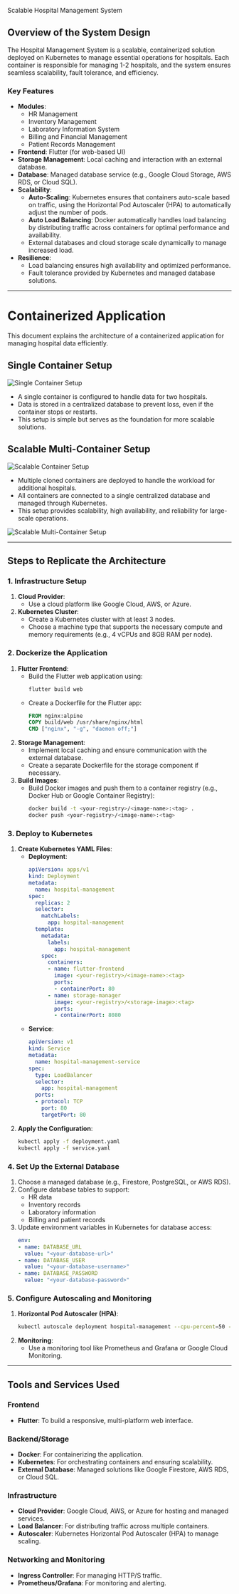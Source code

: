 Scalable Hospital Management System

## **Overview of the System Design**

The Hospital Management System is a scalable, containerized solution deployed on Kubernetes to manage essential operations for hospitals. Each container is responsible for managing 1-2 hospitals, and the system ensures seamless scalability, fault tolerance, and efficiency.

### **Key Features**  
- **Modules**:
  - HR Management
  - Inventory Management
  - Laboratory Information System
  - Billing and Financial Management
  - Patient Records Management
- **Frontend**: Flutter (for web-based UI)
- **Storage Management**: Local caching and interaction with an external database.
- **Database**: Managed database service (e.g., Google Cloud Storage, AWS RDS, or Cloud SQL).
- **Scalability**:
  - **Auto-Scaling**: Kubernetes ensures that containers auto-scale based on traffic, using the Horizontal Pod Autoscaler (HPA) to automatically adjust the number of pods.
  - **Auto Load Balancing**: Docker automatically handles load balancing by distributing traffic across containers for optimal performance and availability.
  - External databases and cloud storage scale dynamically to manage increased load.
- **Resilience**:
  - Load balancing ensures high availability and optimized performance.
  - Fault tolerance provided by Kubernetes and managed database solutions.

---
# Containerized Application

This document explains the architecture of a containerized application for managing hospital data efficiently.

## Single Container Setup

![Single Container Setup](Docker%20Container.png)

- A single container is configured to handle data for two hospitals.  
- Data is stored in a centralized database to prevent loss, even if the container stops or restarts.  
- This setup is simple but serves as the foundation for more scalable solutions.

## Scalable Multi-Container Setup

![Scalable Container Setup](k8.png)

- Multiple cloned containers are deployed to handle the workload for additional hospitals.  
- All containers are connected to a single centralized database and managed through Kubernetes.  
- This setup provides scalability, high availability, and reliability for large-scale operations.

![Scalable Multi-Container Setup](K8-all.png)

---

## **Steps to Replicate the Architecture**

### **1. Infrastructure Setup**
1. **Cloud Provider**:
   - Use a cloud platform like Google Cloud, AWS, or Azure.
2. **Kubernetes Cluster**:
   - Create a Kubernetes cluster with at least 3 nodes.
   - Choose a machine type that supports the necessary compute and memory requirements (e.g., 4 vCPUs and 8GB RAM per node).

### **2. Dockerize the Application**
1. **Flutter Frontend**:
   - Build the Flutter web application using:
     ```bash
     flutter build web
     ```
   - Create a Dockerfile for the Flutter app:
     ```dockerfile
     FROM nginx:alpine
     COPY build/web /usr/share/nginx/html
     CMD ["nginx", "-g", "daemon off;"]
     ```
2. **Storage Management**:
   - Implement local caching and ensure communication with the external database.
   - Create a separate Dockerfile for the storage component if necessary.
3. **Build Images**:
   - Build Docker images and push them to a container registry (e.g., Docker Hub or Google Container Registry):
     ```bash
     docker build -t <your-registry>/<image-name>:<tag> .
     docker push <your-registry>/<image-name>:<tag>
     ```

### **3. Deploy to Kubernetes**
1. **Create Kubernetes YAML Files**:
   - **Deployment**:
     ```yaml
     apiVersion: apps/v1
     kind: Deployment
     metadata:
       name: hospital-management
     spec:
       replicas: 2
       selector:
         matchLabels:
           app: hospital-management
       template:
         metadata:
           labels:
             app: hospital-management
         spec:
           containers:
           - name: flutter-frontend
             image: <your-registry>/<image-name>:<tag>
             ports:
             - containerPort: 80
           - name: storage-manager
             image: <your-registry>/<storage-image>:<tag>
             ports:
             - containerPort: 8080
     ```
   - **Service**:
     ```yaml
     apiVersion: v1
     kind: Service
     metadata:
       name: hospital-management-service
     spec:
       type: LoadBalancer
       selector:
         app: hospital-management
       ports:
       - protocol: TCP
         port: 80
         targetPort: 80
     ```
2. **Apply the Configuration**:
   ```bash
   kubectl apply -f deployment.yaml
   kubectl apply -f service.yaml
   ```

### **4. Set Up the External Database**
1. Choose a managed database (e.g., Firestore, PostgreSQL, or AWS RDS).
2. Configure database tables to support:
   - HR data
   - Inventory records
   - Laboratory information
   - Billing and patient records
3. Update environment variables in Kubernetes for database access:
   ```yaml
   env:
   - name: DATABASE_URL
     value: "<your-database-url>"
   - name: DATABASE_USER
     value: "<your-database-username>"
   - name: DATABASE_PASSWORD
     value: "<your-database-password>"
   ```

### **5. Configure Autoscaling and Monitoring**
1. **Horizontal Pod Autoscaler (HPA)**:
   ```bash
   kubectl autoscale deployment hospital-management --cpu-percent=50 --min=1 --max=10
   ```
2. **Monitoring**:
   - Use a monitoring tool like Prometheus and Grafana or Google Cloud Monitoring.

---

## **Tools and Services Used**

### **Frontend**
- **Flutter**: To build a responsive, multi-platform web interface.

### **Backend/Storage**
- **Docker**: For containerizing the application.
- **Kubernetes**: For orchestrating containers and ensuring scalability.
- **External Database**: Managed solutions like Google Firestore, AWS RDS, or Cloud SQL.

### **Infrastructure**
- **Cloud Provider**: Google Cloud, AWS, or Azure for hosting and managed services.
- **Load Balancer**: For distributing traffic across multiple containers.
- **Autoscaler**: Kubernetes Horizontal Pod Autoscaler (HPA) to manage scaling.

### **Networking and Monitoring**
- **Ingress Controller**: For managing HTTP/S traffic.
- **Prometheus/Grafana**: For monitoring and alerting.

